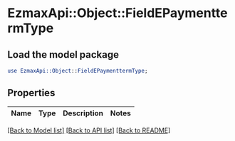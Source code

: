 # EzmaxApi::Object::FieldEPaymenttermType

## Load the model package
```perl
use EzmaxApi::Object::FieldEPaymenttermType;
```

## Properties
Name | Type | Description | Notes
------------ | ------------- | ------------- | -------------

[[Back to Model list]](../README.md#documentation-for-models) [[Back to API list]](../README.md#documentation-for-api-endpoints) [[Back to README]](../README.md)


